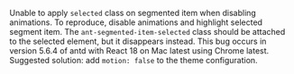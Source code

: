 Unable to apply `selected` class on segmented item when disabling animations. To reproduce, disable animations and highlight selected segment item. The `ant-segmented-item-selected` class should be attached to the selected element, but it disappears instead. This bug occurs in version 5.6.4 of antd with React 18 on Mac latest using Chrome latest.
Suggested solution: add `motion: false` to the theme configuration.
